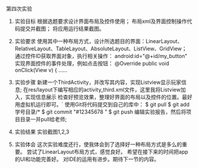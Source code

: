 第四次实验
1. 实验目标
根据选题要求设计界面布局及控件使用；
布局xml及界面控制操作代码提交并截图；
将应用运行结果截图。

2. 实验要求
使用其中一种布局方式，设计所选题目的界面：LinearLayout、RelativeLayout、TableLayout、AbsoluteLayout、ListView、GridView；
通过控件ID获取界面对象，执行相关操作：
android:id="@+id/my_button"
实现界面控件的事件处理，例如点击按钮：
@Override
public void onClick(View v) {
......
3. 实验步骤
新建一个ThirdActivity，并改写其内容，实现Listview显示玩家信息;
在res/layout下编写相应的activity_third.xml文件，这里我将Listview加入，实现信息展示
检查好预览效果，整理好界面的布局以及控件的位置。最好用虚拟机运行即可。`
使用Git将代码提交到自己的库中： $ git pull 
$ git add 学号目录/* 
$ git commit "#12345678 "
$ git push 
编辑实验报告，然后将项目目录一并pull给老师;
4. 实验结果
实验截图1,2,3
5. 实验体会
这次实验难度还行，使我体会到了选择好一种布局方式是多么的重要。
尝试了LinearLayout布局方式，感觉良好。
希望在接下来的时间把app的UI和功能完善好。
对IDE的运用有进步。期待下一节的内容。